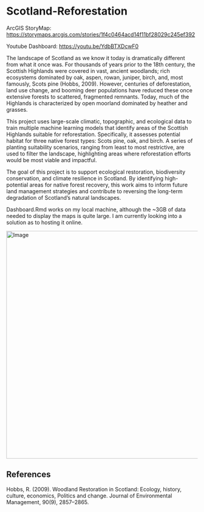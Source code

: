# Scotland-Reforestation
ArcGIS StoryMap: https://storymaps.arcgis.com/stories/1f4c0464acd14f11bf28029c245ef392

Youtube Dashboard: https://youtu.be/YdbBTXDcwF0

The landscape of Scotland as we know it today is dramatically different from what it once was. For thousands of years prior to the 18th century, the Scottish Highlands were covered in vast, ancient woodlands; rich ecosystems dominated by oak, aspen, rowan, juniper, birch, and, most famously, Scots pine (Hobbs, 2009). However, centuries of deforestation, land use change, and booming deer populations have reduced these once extensive forests to scattered, fragmented remnants. Today, much of the Highlands is characterized by open moorland dominated by heather and grasses.

This project uses large-scale climatic, topographic, and ecological data to train multiple machine learning models that identify areas of the Scottish Highlands suitable for reforestation. Specifically, it assesses potential habitat for three native forest types: Scots pine, oak, and birch. A series of planting suitability scenarios, ranging from least to most restrictive, are used to filter the landscape, highlighting areas where reforestation efforts would be most viable and impactful.

The goal of this project is to support ecological restoration, biodiversity conservation, and climate resilience in Scotland. By identifying high-potential areas for native forest recovery, this work aims to inform future land management strategies and contribute to reversing the long-term degradation of Scotland’s natural landscapes.

Dashboard.Rmd works on my local machine, although the ~3GB of data needed to display the maps is quite large. I am currently looking into a solution as to hosting it online.

<img src="https://github.com/user-attachments/assets/4d98412e-ec52-4ca3-9f32-39e1c10b2097" alt="Image" width="600">

## References

Hobbs, R. (2009). Woodland Restoration in Scotland: Ecology, history, culture, economics, Politics and change. Journal of Environmental Management, 90(9), 2857–2865.
